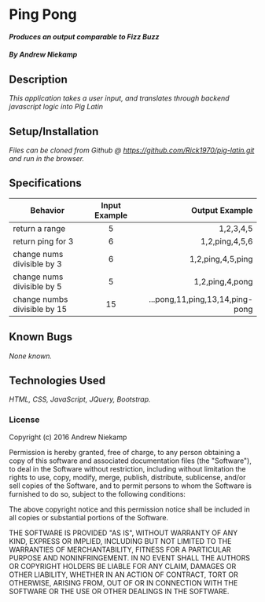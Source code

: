 # Ping Pong

#### _Produces an output comparable to Fizz Buzz_

##### By Andrew Niekamp

## Description

_This application takes a user input, and translates through backend javascript logic into Pig Latin_

## Setup/Installation

_Files can be cloned from Github @ https://github.com/Rick1970/pig-latin.git
and run in the browser._

## Specifications
| Behavior | Input Example | Output Example |
| ------------- |:-------------:| -----:|
| return a range | 5 |1,2,3,4,5|
| return ping for 3 | 6 |1,2,ping,4,5,6|
| change nums divisible by 3| 6|1,2,ping,4,5,ping|
| change nums divisible by 5| 5 | 1,2,ping,4,pong|
| change numbs divisible by 15 | 15 | ...pong,11,ping,13,14,ping-pong|

## Known Bugs

_None known._

## Technologies Used

_HTML, CSS, JavaScript, JQuery, Bootstrap._

### License

Copyright (c) 2016 Andrew Niekamp

Permission is hereby granted, free of charge, to any person obtaining a copy of this software and associated documentation files (the "Software"), to deal in the Software without restriction, including without limitation the rights to use, copy, modify, merge, publish, distribute, sublicense, and/or sell copies of the Software, and to permit persons to whom the Software is furnished to do so, subject to the following conditions:

The above copyright notice and this permission notice shall be included in all copies or substantial portions of the Software.

THE SOFTWARE IS PROVIDED "AS IS", WITHOUT WARRANTY OF ANY KIND, EXPRESS OR IMPLIED, INCLUDING BUT NOT LIMITED TO THE WARRANTIES OF MERCHANTABILITY, FITNESS FOR A PARTICULAR PURPOSE AND NONINFRINGEMENT. IN NO EVENT SHALL THE AUTHORS OR COPYRIGHT HOLDERS BE LIABLE FOR ANY CLAIM, DAMAGES OR OTHER LIABILITY, WHETHER IN AN ACTION OF CONTRACT, TORT OR OTHERWISE, ARISING FROM, OUT OF OR IN CONNECTION WITH THE SOFTWARE OR THE USE OR OTHER DEALINGS IN THE SOFTWARE.
